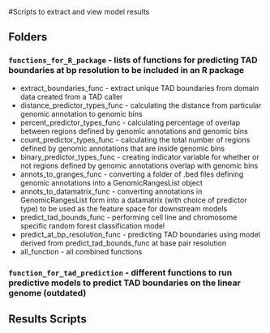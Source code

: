 #Scripts to extract and view model results

## Folders

### `functions_for_R_package` - lists of functions for predicting TAD boundaries at bp resolution to be included in an R package

   * extract_boundaries_func - extract unique TAD boundaries from domain data created from a TAD caller
   * distance_predictor_types_func - calculating the distance from particular genomic annotation to genomic bins
   * percent_predictor_types_func - calculating percentage of overlap between regions defined by genomic annotations and genomic bins
   * count_predictor_types_func - calculating the total number of regions defined by genomic annotations that are inside genomic bins
   * binary_predictor_types_func - creating indicator variable for whether or not regions defined by genomic annotations overlap with genomic bins
   * annots_to_granges_func - converting a folder of .bed files defining genomic annotations into a GenomicRangesList object
   * annots_to_datamatrix_func - converting annotations in GenomicRangesList form into a datamatrix (with choice of predictor type) to be used as the feature space for downstream models
   * predict_tad_bounds_func - performing cell line and chromosome specific random forest classification model
   * predict_at_bp_resolution_func - predicting TAD boundaries using model derived from predict_tad_bounds_func at base pair resolution
   * all_function - all combined functions
   
### `function_for_tad_prediction` - different functions to run predictive models to predict TAD boundaries on the linear genome (outdated)

## Results Scripts


   